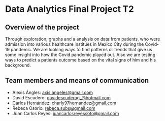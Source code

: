 # Data Analytics Final Project T2
## Overview of the project
Through exploration, graphs and a analysis  on data from patients, who were admission into various healthcare institues in Mexico City during the Covid-19 pandemic. We are looking ways to find patterns or trends that give us some insight into how the Covid pandemic played out. Also we are testing ways to predict a patients outcome based on the vital signs of him and his background.

## Team members and means of communication

- Alexis Ángles: axis.angeles@gmail.com
- David Escudero: davidescuderog_@hotmail.com
- Carlos Hernández: charly97hernandez@gmail.com
- Rebeca Osorio: rebeca.subs@gmail.com
- Juan Carlos Reyes: juancarlosreyessoto@gmail.com
